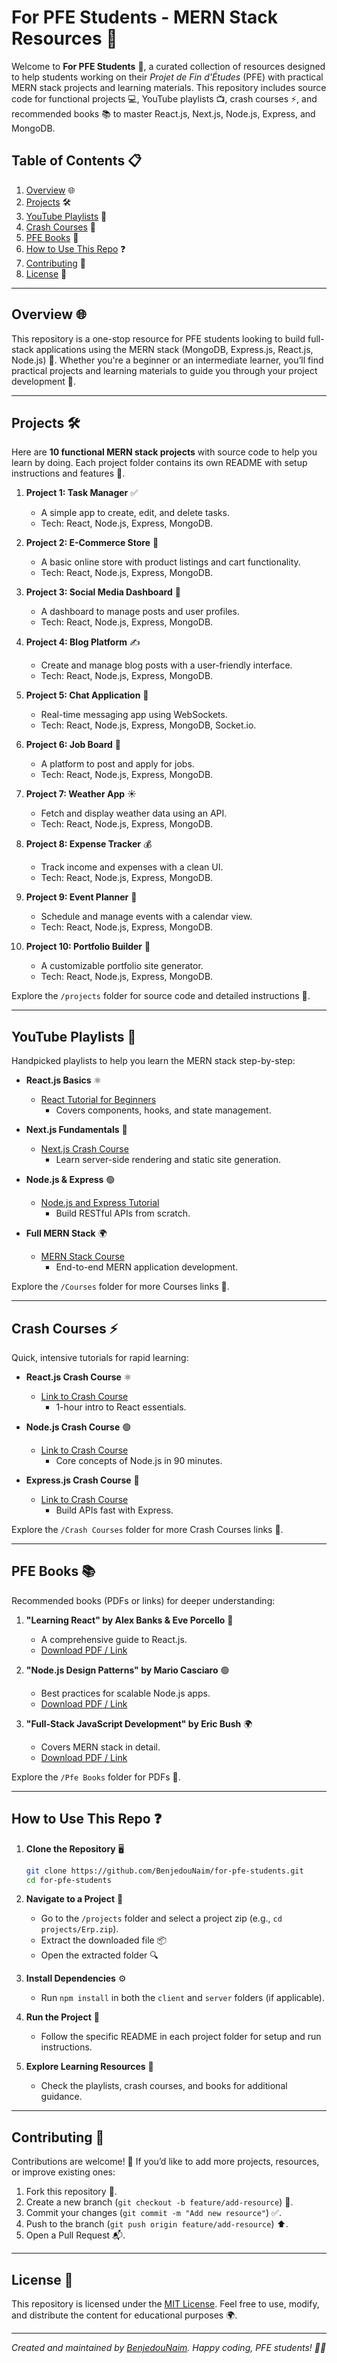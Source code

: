 # For PFE Students - MERN Stack Resources 🌟

Welcome to **For PFE Students** 👋, a curated collection of resources designed to help students working on their *Projet de Fin d'Études* (PFE) with practical MERN stack projects and learning materials. This repository includes source code for functional projects 💻, YouTube playlists 📺, crash courses ⚡, and recommended books 📚 to master React.js, Next.js, Node.js, Express, and MongoDB.

## Table of Contents 📋
1. [Overview](#overview) 🌐
2. [Projects](#projects) 🛠️
3. [YouTube Playlists](#youtube-playlists) 🎥
4. [Crash Courses](#crash-courses) 🚀
5. [PFE Books](#pfe-books) 📖
6. [How to Use This Repo](#how-to-use-this-repo) ❓
7. [Contributing](#contributing) 🤝
8. [License](#license) 📜

---

## Overview 🌐
This repository is a one-stop resource for PFE students looking to build full-stack applications using the MERN stack (MongoDB, Express.js, React.js, Node.js) 🚀. Whether you're a beginner or an intermediate learner, you’ll find practical projects and learning materials to guide you through your project development 🌱.

---

## Projects 🛠️
Here are **10 functional MERN stack projects** with source code to help you learn by doing. Each project folder contains its own README with setup instructions and features 📝.

1. **Project 1: Task Manager** ✅  
   - A simple app to create, edit, and delete tasks.  
   - Tech: React, Node.js, Express, MongoDB.

2. **Project 2: E-Commerce Store** 🛒  
   - A basic online store with product listings and cart functionality.  
   - Tech: React, Node.js, Express, MongoDB.

3. **Project 3: Social Media Dashboard** 📱  
   - A dashboard to manage posts and user profiles.  
   - Tech: React, Node.js, Express, MongoDB.

4. **Project 4: Blog Platform** ✍️  
   - Create and manage blog posts with a user-friendly interface.  
   - Tech: React, Node.js, Express, MongoDB.

5. **Project 5: Chat Application** 💬  
   - Real-time messaging app using WebSockets.  
   - Tech: React, Node.js, Express, MongoDB, Socket.io.

6. **Project 6: Job Board** 💼  
   - A platform to post and apply for jobs.  
   - Tech: React, Node.js, Express, MongoDB.

7. **Project 7: Weather App** ☀️  
   - Fetch and display weather data using an API.  
   - Tech: React, Node.js, Express, MongoDB.

8. **Project 8: Expense Tracker** 💰  
   - Track income and expenses with a clean UI.  
   - Tech: React, Node.js, Express, MongoDB.

9. **Project 9: Event Planner** 📅  
   - Schedule and manage events with a calendar view.  
   - Tech: React, Node.js, Express, MongoDB.

10. **Project 10: Portfolio Builder** 🎨  
    - A customizable portfolio site generator.  
    - Tech: React, Node.js, Express, MongoDB.

Explore the `/projects` folder for source code and detailed instructions 📂.

---

## YouTube Playlists 🎥
Handpicked playlists to help you learn the MERN stack step-by-step:

- **React.js Basics** ⚛️  
  - [React Tutorial for Beginners](https://www.youtube.com/playlist?list=EXAMPLE_LINK)  
    - Covers components, hooks, and state management.

- **Next.js Fundamentals** 🚀  
  - [Next.js Crash Course](https://www.youtube.com/playlist?list=EXAMPLE_LINK)  
    - Learn server-side rendering and static site generation.

- **Node.js & Express** 🟢  
  - [Node.js and Express Tutorial](https://www.youtube.com/playlist?list=EXAMPLE_LINK)  
    - Build RESTful APIs from scratch.

- **Full MERN Stack** 🌍  
  - [MERN Stack Course](https://www.youtube.com/playlist?list=EXAMPLE_LINK)  
    - End-to-end MERN application development.

Explore the `/Courses` folder for more Courses links 🔗.

---

## Crash Courses ⚡
Quick, intensive tutorials for rapid learning:

- **React.js Crash Course** ⚛️  
  - [Link to Crash Course](https://www.youtube.com/watch?v=EXAMPLE_LINK)  
    - 1-hour intro to React essentials.

- **Node.js Crash Course** 🟢  
  - [Link to Crash Course](https://www.youtube.com/watch?v=EXAMPLE_LINK)  
    - Core concepts of Node.js in 90 minutes.

- **Express.js Crash Course** 🚀  
  - [Link to Crash Course](https://www.youtube.com/watch?v=EXAMPLE_LINK)  
    - Build APIs fast with Express.

Explore the `/Crash Courses` folder for more Crash Courses links 📎.

---

## PFE Books 📚
Recommended books (PDFs or links) for deeper understanding:

1. **"Learning React" by Alex Banks & Eve Porcello** 📖  
   - A comprehensive guide to React.js.  
   - [Download PDF / Link]()

2. **"Node.js Design Patterns" by Mario Casciaro** 🟢  
   - Best practices for scalable Node.js apps.  
   - [Download PDF / Link]()

3. **"Full-Stack JavaScript Development" by Eric Bush** 🌍  
   - Covers MERN stack in detail.  
   - [Download PDF / Link]()

Explore the `/Pfe Books` folder for PDFs 📘.

---

## How to Use This Repo ❓
1. **Clone the Repository** 🖥️  
   ```bash
   git clone https://github.com/BenjedouNaim/for-pfe-students.git
   cd for-pfe-students
   ```

2. **Navigate to a Project** 📂  
   - Go to the `/projects` folder and select a project zip (e.g., `cd projects/Erp.zip`).  
   - Extract the downloaded file 📦  
   - Open the extracted folder 🔍  

3. **Install Dependencies** ⚙️  
   - Run `npm install` in both the `client` and `server` folders (if applicable).

4. **Run the Project** 🚀  
   - Follow the specific README in each project folder for setup and run instructions.

5. **Explore Learning Resources** 🌟  
   - Check the playlists, crash courses, and books for additional guidance.

---

## Contributing 🤝
Contributions are welcome! 🎉 If you’d like to add more projects, resources, or improve existing ones:  
1. Fork this repository 🍴.  
2. Create a new branch (`git checkout -b feature/add-resource`) 🌿.  
3. Commit your changes (`git commit -m "Add new resource"`) ✅.  
4. Push to the branch (`git push origin feature/add-resource`) ⬆️.  
5. Open a Pull Request 📬.

---

## License 📜
This repository is licensed under the [MIT License](LICENSE). Feel free to use, modify, and distribute the content for educational purposes 🌍.

---

*Created and maintained by [BenjedouNaim](https://www.linkedin.com/in/naimbenjeddou/). Happy coding, PFE students! 🎉🚀*

